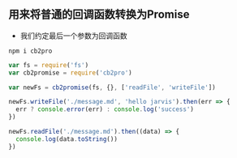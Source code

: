 ## 用来将普通的回调函数转换为Promise

* 我们约定最后一个参数为回调函数

```
npm i cb2pro
```

```javascript
var fs = require('fs')
var cb2promise = require('cb2pro')

var newFs = cb2promise(fs, {}, ['readFile', 'writeFile'])

newFs.writeFile('./message.md', 'hello jarvis').then(err => {
  err ? console.error(err) : console.log('success')
})

newFs.readFile('./message.md').then((data) => {
  console.log(data.toString())
})
```
